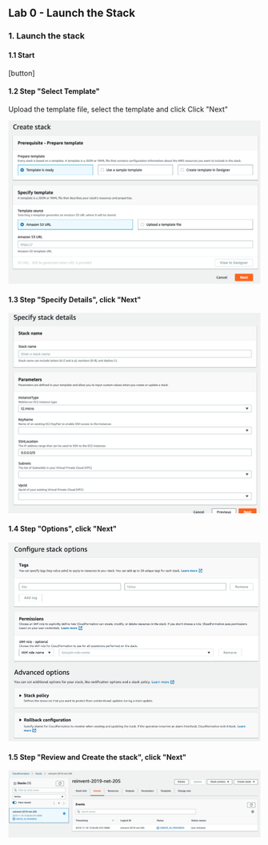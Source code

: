 ## Lab 0 - Launch the Stack

### 1. Launch the stack

#### 1.1 Start

[button]

#### 1.2 Step "Select Template"

Upload the template file, select the template and click Click "Next"

<kbd>![x](./img/create-stack.png)</kbd>

#### 1.3 Step "Specify Details", click "Next"

<kbd>![x](./img/specify-stack-details.png)</kbd>

#### 1.4 Step "Options", click "Next"

<kbd>![x](./img/configure-stack-options.png)</kbd>


#### 1.5 Step "Review and Create the stack", click "Next"

<kbd>![x](./img/stack-create-inprogress.png)</kbd>
